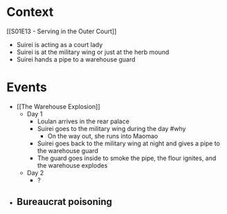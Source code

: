 # Context
[[S01E13 - Serving in the Outer Court]]
- Suirei is acting as a court lady
- Suirei is at the military wing or just at the herb mound
- Suirei hands a pipe to a warehouse guard
# Events
- [[The Warehouse Explosion]]
	- Day 1
		- Loulan arrives in the rear palace
		- Suirei goes to the military wing during the day #why 
			- On the way out, she runs into Maomao
		- Suirei goes back to the military wing at night and gives a pipe to the warehouse guard
		- The guard goes inside to smoke the pipe, the flour ignites, and the warehouse explodes
	- Day 2
		- ?
- Bureaucrat poisoning
	- 